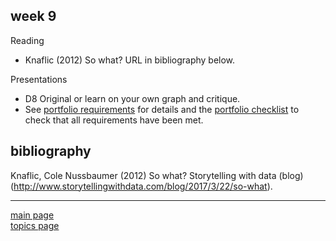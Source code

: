 
week 9
------

Reading

-   Knaflic (2012) So what? URL in bibliography below.

Presentations

-   D8 Original or learn on your own graph and critique.
-   See [portfolio requirements](folio-01_portfolio-requirements.md) for details and the [portfolio checklist](folio-02_portfolio-checklist.pdf) to check that all requirements have been met.

bibliography
------------

Knaflic, Cole Nussbaumer (2012) So what? Storytelling with data (blog) (<http://www.storytellingwithdata.com/blog/2017/3/22/so-what>).

------------------------------------------------------------------------

[main page](../README.md)<br> [topics page](../README-by-topic.md)

